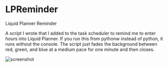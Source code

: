 # LPReminder
Liquid Planner Reminder

A script I wrote that I added to the task scheduler to remind me to enter hours into Liquid Planner.  If you run this from pythonw instead of python, it runs without the console.
The script just fades the background between red, green, and blue at a medium pace for one minute and then closes.


![screenshot]("/bedwar14/LPReminder/blob/main/2021-02-01_7-20-15.jpg?raw=true")
